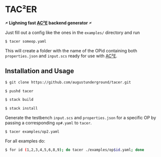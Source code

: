 # TAC²ER

<b align="center">🗲 Lighning fast [AC²E](https://github.com/matthschw/ace) backend generator 🗲</b>

Just fill out a config like the ones in the `examples/` directory and run

```bash
$ tacer someop.yaml
```

This will create a folder with the name of the OPid containing both
`properties.json` and `input.scs` ready for use with
[AC²E](https://github.com/matthschw/ace).

## Installation and Usage

```bash
$ git clone https://github.com/augustunderground/tacer.git

$ pushd tacer

$ stack build

$ stack install
```

Generate the testbench `input.scs` and `properties.json` for a specific OP by
passing a corresponding `op#.yaml` to `tacer`.

```bash
$ tacer examples/op2.yaml
```

For all examples do:

```bash
$ for id (1,2,3,4,5,6,8,9); do tacer ./examples/op$id.yaml; done
```
